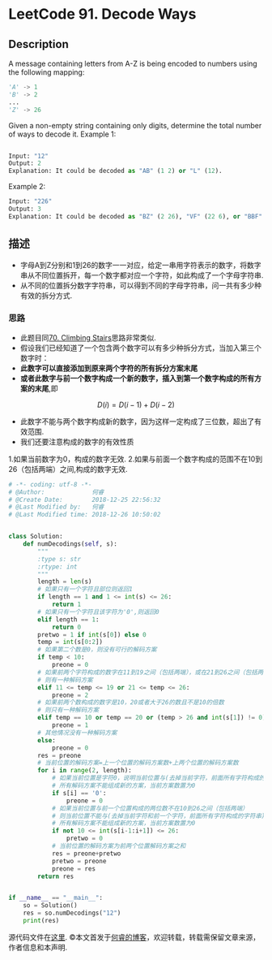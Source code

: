 # LeetCode 91. Decode Ways

## Description

A message containing letters from A-Z is being encoded to numbers using the following mapping:

```python
'A' -> 1
'B' -> 2
...
'Z' -> 26
```

Given a non-empty string containing only digits, determine the total number of ways to decode it.
Example 1:

```python

Input: "12"
Output: 2
Explanation: It could be decoded as "AB" (1 2) or "L" (12).
```

Example 2:

```python
Input: "226"
Output: 3
Explanation: It could be decoded as "BZ" (2 26), "VF" (22 6), or "BBF" (2 2 6).
```

## 描述

* 字母A到Z分别和1到26的数字一一对应，给定一串用字符表示的数字，将数字串从不同位置拆开，每一个数字都对应一个字符，如此构成了一个字母字符串.
* 从不同的位置拆分数字字符串，可以得到不同的字母字符串，问一共有多少种有效的拆分方式.

### 思路

* 此题目同[70. Climbing Stairs](https://leetcode.com/problems/climbing-stairs)思路非常类似.
* 假设我们已经知道了一个包含两个数字可以有多少种拆分方式，当加入第三个数字时：
* **此数字可以直接添加到原来两个字符的所有拆分方案末尾**
* **或者此数字与前一个数字构成一个新的数字，插入到第一个数字构成的所有方案的末尾**,即

$$ D(i) = D(i-1) + D(i-2) $$

* 此数字不能与两个数字构成新的数字，因为这样一定构成了三位数，超出了有效范围.
* 我们还要注意构成的数字的有效性质

1.如果当前数字为0，构成的数字无效.
2.如果与前面一个数字构成的范围不在10到26（包括两端）之间,构成的数字无效.

```python
# -*- coding: utf-8 -*-
# @Author:             何睿
# @Create Date:        2018-12-25 22:56:32
# @Last Modified by:   何睿
# @Last Modified time: 2018-12-26 10:50:02


class Solution:
    def numDecodings(self, s):
        """
        :type s: str
        :rtype: int
        """
        length = len(s)
        # 如果只有一个字符且部位则返回1
        if length == 1 and 1 <= int(s) <= 26:
            return 1
        # 如果只有一个字符且该字符为'0',则返回0
        elif length == 1:
            return 0
        pretwo = 1 if int(s[0]) else 0
        temp = int(s[0:2])
        # 如果第二个数是0，则没有可行的解码方案
        if temp < 10:
            preone = 0
        # 如果前两个字符构成的数字在11到19之间（包括两端），或在21到26之间（包括两端）
        # 则有一种解码方案
        elif 11 <= temp <= 19 or 21 <= temp <= 26:
            preone = 2
        # 如果前两个数构成的数字是10，20或者大于26的数且不是10的倍数
        # 则只有一种解码方案
        elif temp == 10 or temp == 20 or (temp > 26 and int(s[1]) != 0):
            preone = 1
        # 其他情况没有一种解码方案
        else:
            preone = 0
        res = preone
        # 当前位置的解码方案=上一个位置的解码方案数+上两个位置的解码方案数
        for i in range(2, length):
            # 如果当前位置是字符0，说明当前位置与(去掉当前字符，前面所有字符构成的字符串)的
            # 所有解码方案不能组成新的方案，当前方案数置为0
            if s[i] == '0':
                preone = 0
            # 如果当前位置与前一个位置构成的两位数不在10到26之间（包括两端）
            # 则当前位置不能与(去掉当前字符和前一个字符，前面所有字符构成的字符串)的
            # 所有解码方案不能组成新的方案，当前方案数置为0
            if not 10 <= int(s[i-1:i+1]) <= 26:
                pretwo = 0
            # 当前位置的解码方案为前两个位置解码方案之和
            res = preone+pretwo
            pretwo = preone
            preone = res
        return res


if __name__ == "__main__":
    so = Solution()
    res = so.numDecodings("12")
    print(res)
```

源代码文件在[这里](https://github.com/ruicore/Algorithm/blob/master/Leetcode/2018-12-25-91-Decode-Ways.py).
©本文首发于[何睿的博客](https://www.ruicore.cn/leetcode-91-decode-ways/)，欢迎转载，转载需保留文章来源，作者信息和本声明.
